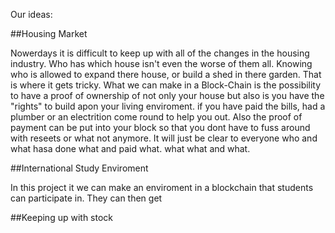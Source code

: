 Our ideas:

##Housing Market

Nowerdays it is difficult to keep up with all of the changes in the housing industry. Who has which house isn't even the worse of them all.
Knowing who is allowed to expand there house, or build a shed in there garden. That is where it gets tricky. What we can make in a Block-Chain is the possibility to have a proof of ownership of not only your house but also is you have the "rights" to build apon your living enviroment. if you have paid the bills, had a plumber or an electrition come round to help you out. Also the proof of payment can be put into your block so that you dont have to fuss around with reseets or what not anymore. It will just be clear to everyone who and what hasa done what and paid what. what what and what.

##International Study Enviroment

In this project it we can make an enviroment in a blockchain that students can participate in. They can then get 

##Keeping up with stock
